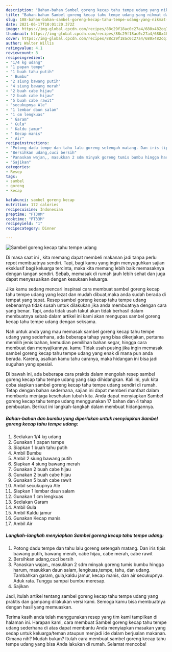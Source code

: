 ```yaml
---
description: "Bahan-bahan Sambel goreng kecap tahu tempe udang yang nikmat dan Mudah Dibuat"
title: "Bahan-bahan Sambel goreng kecap tahu tempe udang yang nikmat dan Mudah Dibuat"
slug: 108-bahan-bahan-sambel-goreng-kecap-tahu-tempe-udang-yang-nikmat-dan-mudah-dibuat
date: 2021-06-17T10:01:20.372Z
image: https://img-global.cpcdn.com/recipes/88c29f18ac0c27a4/680x482cq70/sambel-goreng-kecap-tahu-tempe-udang-foto-resep-utama.jpg
thumbnail: https://img-global.cpcdn.com/recipes/88c29f18ac0c27a4/680x482cq70/sambel-goreng-kecap-tahu-tempe-udang-foto-resep-utama.jpg
cover: https://img-global.cpcdn.com/recipes/88c29f18ac0c27a4/680x482cq70/sambel-goreng-kecap-tahu-tempe-udang-foto-resep-utama.jpg
author: Walter Willis
ratingvalue: 4.1
reviewcount: 8
recipeingredient:
- "1/4 kg udang"
- "1 papan tempe"
- "1 buah tahu putih"
- " Bumbu"
- "2 siung bawang putih"
- "4 siung bawang merah"
- "2 buah cabe hijau"
- "2 buah cabe hijau"
- "5 buah cabe rawit"
- "secukupnya Ale"
- "1 lembar daun salam"
- "1 cm lengkuas"
- " Garam"
- " Gula"
- " Kaldu jamur"
- " Kecap manis"
- " Air"
recipeinstructions:
- "Potong dadu tempe dan tahu lalu goreng setengah matang. Dan iris tipis bawang putih, bawang merah, cabe hijau, cabe merah, cabe rawit"
- "Bersihkan udang,cuci bersih"
- "Panaskan wajan,, masukkan 2 sdm minyak goreng tumis bumbu hingga harum, masukkan daun salam, lengkuas,tempe, tahu, dan udang. Tambahkan garam, gula,kaldu jamur, kecap manis, dan air secukupnya. Aduk rata. Tunggu sampai bumbu meresap."
- "Sajikan"
categories:
- Resep
tags:
- sambel
- goreng
- kecap

katakunci: sambel goreng kecap 
nutrition: 172 calories
recipecuisine: Indonesian
preptime: "PT30M"
cooktime: "PT33M"
recipeyield: "1"
recipecategory: Dinner

---
```



![Sambel goreng kecap tahu tempe udang](https://img-global.cpcdn.com/recipes/88c29f18ac0c27a4/680x482cq70/sambel-goreng-kecap-tahu-tempe-udang-foto-resep-utama.jpg)

Di masa  saat ini , kita memang dapat membeli makanan jadi tanpa perlu repot membuatnya sendiri. Tapi, bagi kamu yang ingin menyuguhkan sajian eksklusif bagi keluarga tercinta, maka kita memang lebih baik memasaknya dengan tangan sendiri. Sebab, memasak di rumah jauh lebih sehat dan juga dapat menyesuaikan dengan kesukaan keluarga.

Jika kamu sedang mencari inspirasi cara membuat sambel goreng kecap tahu tempe udang yang lezat dan mudah dibuat,maka anda sudah berada di tempat yang tepat. Resep sambel goreng kecap tahu tempe udang  sebenarnya tidak susah untuk dilakukan jika anda membuatnya dengan cara yang benar. Tapi, anda tidak usah takut akan tidak berhasil dalam membuatnya 
sebab dalam artikel ini kami akan mengupas sambel goreng kecap tahu tempe udang dengan seksama.  



Nah untuk anda yang mau memasak sambel goreng kecap tahu tempe udang yang sederhana, ada beberapa tahap yang bisa dikerjakan, pertama memilih jenis bahan, kemudian pemilihan bahan segar, hingga cara membuat dan menyajikannya. kamu Tidak usah pusing jika ingin memasak sambel goreng kecap tahu tempe udang yang enak di mana pun anda berada. Karena, asalkan kamu  tahu caranya, maka hidangan ini bisa jadi suguhan yang spesial.

Di bawah ini, ada beberapa cara praktis  dalam mengolah resep sambel goreng kecap tahu tempe udang yang siap dihidangkan. Kali ini, yuk kita coba siapkan sambel goreng kecap tahu tempe udang sendiri di rumah. Tetap dengan bahan sederhana, sajian ini dapat memberi manfaat dalam membantu menjaga kesehatan tubuh kita. Anda dapat menyiapkan Sambel goreng kecap tahu tempe udang menggunakan 17 bahan dan 4 tahap pembuatan. Berikut ini langkah-langkah dalam membuat hidangannya.

<!--inarticleads1-->

##### Bahan-bahan dan bumbu yang diperlukan untuk menyiapkan Sambel goreng kecap tahu tempe udang:

1. Sediakan 1/4 kg udang
1. Gunakan 1 papan tempe
1. Siapkan 1 buah tahu putih
1. Ambil  Bumbu
1. Ambil 2 siung bawang putih
1. Siapkan 4 siung bawang merah
1. Gunakan 2 buah cabe hijau
1. Gunakan 2 buah cabe hijau
1. Gunakan 5 buah cabe rawit
1. Ambil secukupnya Ale
1. Siapkan 1 lembar daun salam
1. Gunakan 1 cm lengkuas
1. Sediakan  Garam
1. Ambil  Gula
1. Ambil  Kaldu jamur
1. Gunakan  Kecap manis
1. Ambil  Air




<!--inarticleads2-->

##### Langkah-langkah menyiapkan Sambel goreng kecap tahu tempe udang:

1. Potong dadu tempe dan tahu lalu goreng setengah matang. Dan iris tipis bawang putih, bawang merah, cabe hijau, cabe merah, cabe rawit
1. Bersihkan udang,cuci bersih
1. Panaskan wajan,, masukkan 2 sdm minyak goreng tumis bumbu hingga harum, masukkan daun salam, lengkuas,tempe, tahu, dan udang. Tambahkan garam, gula,kaldu jamur, kecap manis, dan air secukupnya. Aduk rata. Tunggu sampai bumbu meresap.
1. Sajikan




Jadi, itulah artikel tentang  sambel goreng kecap tahu tempe udang  yang praktis dan gampang dilakukan versi kami. Semoga kamu bisa membuatnya dengan hasil yang memuaskan. 

Terima kasih anda telah menggunakan resep yang tim kami tampilkan di halaman ini. Harapan kami, cara membuat  Sambel goreng kecap tahu tempe udang sederhana di atas dapat membantu Anda menyiapkan masakan yang sedap untuk keluarga/teman ataupun menjadi ide dalam berjualan makanan. Gimana nih? Mudah bukan? Itulah cara membuat sambel goreng kecap tahu tempe udang yang bisa Anda lakukan di rumah. Selamat mencoba!

